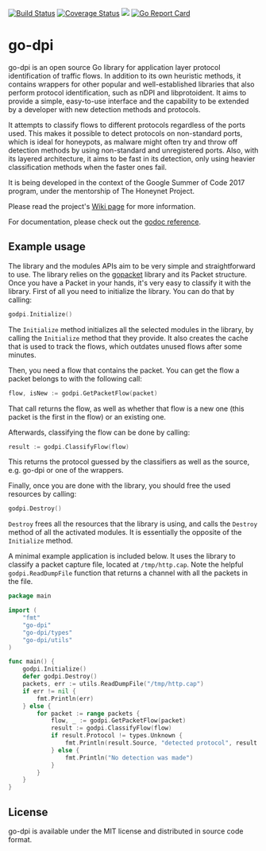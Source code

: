 [![Build Status](https://travis-ci.org/mushorg/go-dpi.svg?branch=master)](https://travis-ci.org/mushorg/go-dpi)
[![Coverage Status](https://coveralls.io/repos/github/mushorg/go-dpi/badge.svg?branch=master)](https://coveralls.io/github/mushorg/go-dpi?branch=master)
[![](https://godoc.org/go-dpi?status.svg)](https://godoc.org/go-dpi)
[![Go Report Card](https://goreportcard.com/badge/go-dpi)](https://goreportcard.com/report/go-dpi)

# go-dpi

go-dpi is an open source Go library for application layer protocol identification of traffic flows. In addition to its own heuristic methods, it contains wrappers for other popular and well-established libraries that also perform protocol identification, such as nDPI and libprotoident. It aims to provide a simple, easy-to-use interface and the capability to be extended by a developer with new detection methods and protocols.

It attempts to classify flows to different protocols regardless of the ports used. This makes it possible to detect protocols on non-standard ports, which is ideal for honeypots, as malware might often try and throw off detection methods by using non-standard and unregistered ports. Also, with its layered architecture, it aims to be fast in its detection, only using heavier classification methods when the faster ones fail.

It is being developed in the context of the Google Summer of Code 2017 program, under the mentorship of The Honeynet Project.

Please read the project's [Wiki page](https://go-dpi/wiki) for more information.

For documentation, please check out the [godoc reference](https://godoc.org/go-dpi).

## Example usage

The library and the modules APIs aim to be very simple and straightforward to use. The library relies on the [gopacket](https://godoc.org/github.com/google/gopacket) library and its Packet structure. Once you have a Packet in your hands, it's very easy to classify it with the library.
First of all you need to initialize the library. You can do that by calling:
```go
godpi.Initialize()
```

The `Initialize` method initializes all the selected modules in the library, by calling the `Initialize` method that they provide. It also creates the cache that is used to track the flows, which outdates unused flows after some minutes.

Then, you need a flow that contains the packet. You can get the flow a packet belongs to with the following call:

```go
flow, isNew := godpi.GetPacketFlow(packet)
```

That call returns the flow, as well as whether that flow is a new one (this packet is the first in the flow) or an existing one.

Afterwards, classifying the flow can be done by calling:

```go
result := godpi.ClassifyFlow(flow)
```

This returns the protocol guessed by the classifiers as well as the source, e.g. go-dpi or one of the wrappers.

Finally, once you are done with the library, you should free the used resources by calling:

```go
godpi.Destroy()
```

`Destroy` frees all the resources that the library is using, and calls the `Destroy` method of all the activated modules. It is essentially the opposite of the `Initialize` method.

A minimal example application is included below. It uses the library to classify a packet capture file, located at `/tmp/http.cap`. Note the helpful `godpi.ReadDumpFile` function that returns a channel with all the packets in the file.

```go
package main

import (
	"fmt"
	"go-dpi"
	"go-dpi/types"
	"go-dpi/utils"
)

func main() {
	godpi.Initialize()
	defer godpi.Destroy()
	packets, err := utils.ReadDumpFile("/tmp/http.cap")
	if err != nil {
		fmt.Println(err)
	} else {
		for packet := range packets {
			flow, _ := godpi.GetPacketFlow(packet)
			result := godpi.ClassifyFlow(flow)
			if result.Protocol != types.Unknown {
				fmt.Println(result.Source, "detected protocol", result.Protocol)
			} else {
				fmt.Println("No detection was made")
			}
		}
	}
}
```

## License

go-dpi is available under the MIT license and distributed in source code format.
